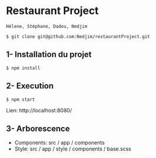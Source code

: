 # Restaurant Project

    Hélene, Stéphane, Dadou, Nedjim

```
$ git clone git@github.com:Nedjim/restaurantProject.git
```

## 1- Installation du projet

```
$ npm install
```

## 2- Execution
```
$ npm start
```
Lien: http://localhost:8080/

## 3- Arborescence
- Components: src / app / components
- Style: src / app / style / components / base.scss